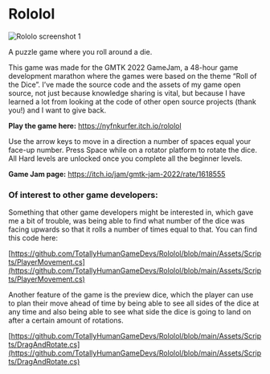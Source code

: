 
# Rololol

![Rololo screenshot 1](https://img.itch.zone/aW1nLzk0NzMzMzQucG5n/315x250%23c/2%2F0AbT.png)

A puzzle game where you roll around a die.

This game was made for the GMTK 2022 GameJam, a 48-hour game development marathon where the games were based on the theme “Roll of the Dice”. I’ve made the source code and the assets of my game open source, not just because knowledge sharing is vital, but because I have learned a lot from looking at the code of other open source projects (thank you!) and I want to give back.
 
**Play the game here:**
https://nyfnkurfer.itch.io/rololol

Use the arrow keys to move in a direction a number of spaces equal your face-up number. Press Space while on a rotator platform to rotate the dice. All Hard levels are unlocked once you complete all the beginner levels.
 
**Game Jam page:**
https://itch.io/jam/gmtk-jam-2022/rate/1618555

 
### Of interest to other game developers:

Something that other game developers might be interested in, which gave me a bit of trouble, was being able to find what number of the dice was facing upwards so that it rolls a number of times equal to that. You can find this code here:

[https://github.com/TotallyHumanGameDevs/Rololol/blob/main/Assets/Scripts/PlayerMovement.cs](https://github.com/TotallyHumanGameDevs/Rololol/blob/main/Assets/Scripts/PlayerMovement.cs)

 

Another feature of the game is the preview dice, which the player can use to plan their move ahead of time by being able to see all sides of the dice at any time and also being able to see what side the dice is going to land on after a certain amount of rotations.

 

[https://github.com/TotallyHumanGameDevs/Rololol/blob/main/Assets/Scripts/DragAndRotate.cs](https://github.com/TotallyHumanGameDevs/Rololol/blob/main/Assets/Scripts/DragAndRotate.cs)
